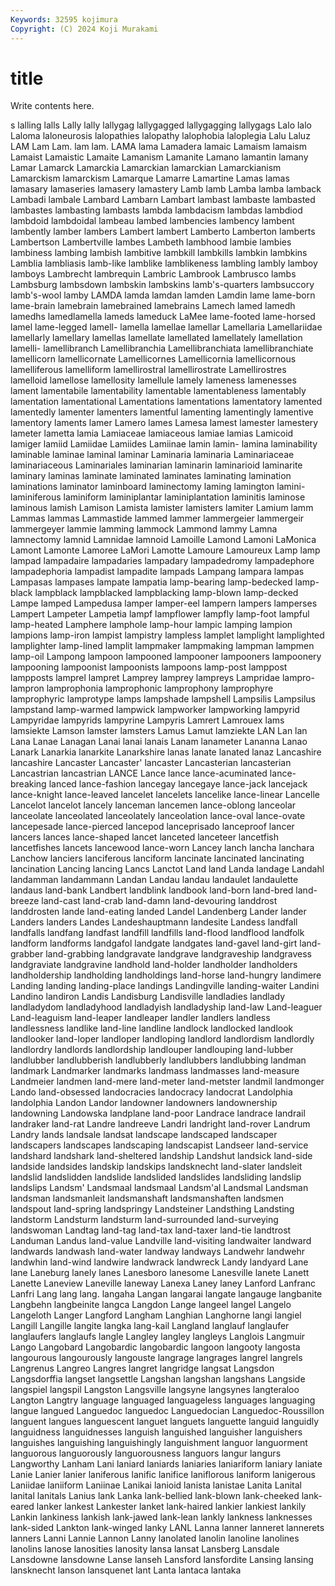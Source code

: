 ```yaml
---
Keywords: 32595 kojimura
Copyright: (C) 2024 Koji Murakami
---
```


# title

Write contents here.



s lalling
lalls Lally lally lallygag lallygagged lallygagging lallygags Lalo lalo Laloma
laloneurosis lalopathies lalopathy lalophobia laloplegia Lalu Laluz LAM Lam Lam.
lam lam. LAMA lama Lamadera lamaic Lamaism lamaism Lamaist Lamaistic
Lamaite Lamanism Lamanite Lamano lamantin lamany Lamar Lamarck Lamarckia Lamarckian
lamarckian Lamarckianism Lamarckism lamarckism Lamarque Lamarre Lamartine Lamas lamas lamasary
lamaseries lamasery lamastery Lamb lamb Lamba lamba lamback Lambadi lambale
Lambard Lambarn Lambart lambast lambaste lambasted lambastes lambasting lambasts lambda
lambdacism lambdas lambdiod lambdoid lambdoidal lambeau lambed lambencies lambency lambent
lambently lamber lambers Lambert lambert Lamberto Lamberton lamberts Lambertson Lambertville
lambes Lambeth lambhood lambie lambies lambiness lambing lambish lambitive lambkill
lambkills lambkin lambkins Lamblia lambliasis lamb-like lamblike lamblikeness lambling lambly
lamboy lamboys Lambrecht lambrequin Lambric Lambrook Lambrusco lambs Lambsburg lambsdown
lambskin lambskins lamb's-quarters lambsuccory lamb's-wool lamby LAMDA lamda lamdan lamden
Lamdin lame lame-born lame-brain lamebrain lamebrained lamebrains Lamech lamed lamedh
lamedhs lamedlamella lameds lameduck LaMee lame-footed lame-horsed lamel lame-legged lamell-
lamella lamellae lamellar Lamellaria Lamellariidae lamellarly lamellary lamellas lamellate lamellated
lamellately lamellation lamelli- lamellibranch Lamellibranchia Lamellibranchiata lamellibranchiate lamellicorn lamellicornate Lamellicornes
Lamellicornia lamellicornous lamelliferous lamelliform lamellirostral lamellirostrate Lamellirostres lamelloid lamellose lamellosity
lamellule lamely lameness lamenesses lament lamentabile lamentability lamentable lamentableness lamentably
lamentation lamentational Lamentations lamentations lamentatory lamented lamentedly lamenter lamenters lamentful
lamenting lamentingly lamentive lamentory laments lamer Lamero lames Lamesa lamest
lamester lamestery lameter lametta lamia Lamiaceae lamiaceous lamiae lamias Lamicoid
lamiger lamiid Lamiidae Lamiides Lamiinae lamin lamin- lamina laminability laminable
laminae laminal laminar Laminaria laminaria Laminariaceae laminariaceous Laminariales laminarian laminarin
laminarioid laminarite laminary laminas laminate laminated laminates laminating lamination laminations
laminator laminboard laminectomy laming lamington lamini- laminiferous laminiform laminiplantar laminiplantation
laminitis laminose laminous lamish Lamison Lamista lamister lamisters lamiter Lamium
lamm Lammas lammas Lammastide lammed lammer lammergeier lammergeir lammergeyer lammie
lamming lammock Lammond lammy Lamna lamnectomy lamnid Lamnidae lamnoid Lamoille
Lamond Lamoni LaMonica Lamont Lamonte Lamoree LaMori Lamotte Lamoure Lamoureux
Lamp lamp lampad lampadaire lampadaries lampadary lampadedromy lampadephore lampadephoria lampadist
lampadite lampads Lampang lampara lampas Lampasas lampases lampate lampatia lamp-bearing
lamp-bedecked lamp-black lampblack lampblacked lampblacking lamp-blown lamp-decked Lampe lamped Lampedusa
lamper lamper-eel lampern lampers lamperses Lampert Lampeter Lampetia lampf lampflower
lampfly lamp-foot lampful lamp-heated Lamphere lamphole lamp-hour lampic lamping lampion
lampions lamp-iron lampist lampistry lampless lamplet lamplight lamplighted lamplighter lamp-lined
lamplit lampmaker lampmaking lampman lampmen lamp-oil Lampong lampoon lampooned lampooner
lampooners lampoonery lampooning lampoonist lampoonists lampoons lamp-post lamppost lampposts lamprel
lampret Lamprey lamprey lampreys Lampridae lampro- lampron lamprophonia lamprophonic lamprophony
lamprophyre lamprophyric lamprotype lamps lampshade lampshell Lampsilis Lampsilus lampstand lamp-warmed
lampwick lampworker lampworking lampyrid Lampyridae lampyrids lampyrine Lampyris Lamrert Lamrouex
lams lamsiekte Lamson lamster lamsters Lamus Lamut lamziekte LAN Lan
lan Lana Lanae Lanagan Lanai lanai lanais Lanam lanameter Lananna
Lanao Lanark Lanarkia lanarkite Lanarkshire lanas lanate lanated lanaz Lancashire
lancashire Lancaster Lancaster' lancaster Lancasterian lancasterian Lancastrian lancastrian LANCE Lance
lance lance-acuminated lance-breaking lanced lance-fashion lancegay lancegaye lance-jack lancejack lance-knight
lance-leaved lancelet lancelets lancelike lance-linear Lancelle Lancelot lancelot lancely lanceman
lancemen lance-oblong lanceolar lanceolate lanceolated lanceolately lanceolation lance-oval lance-ovate lancepesade
lance-pierced lancepod lanceprisado lanceproof lancer lancers lances lance-shaped lancet lanceted
lanceteer lancetfish lancetfishes lancets lancewood lance-worn Lancey lanch lancha lanchara
Lanchow lanciers lanciferous lanciform lancinate lancinated lancinating lancination Lancing lancing
Lancs Lanctot Land land Landa landage Landahl landamman landammann Landan
Landau landau landaulet landaulette landaus land-bank Landbert landblink landbook land-born
land-bred land-breeze land-cast land-crab land-damn land-devouring landdrost landdrosten lande land-eating
landed Landel Landenberg Lander lander Landers landers Landes Landeshauptmann landesite
Landess landfall landfalls landfang landfast landfill landfills land-flood landflood landfolk
landform landforms landgafol landgate landgates land-gavel land-girt land-grabber land-grabbing landgravate
landgrave landgraveship landgravess landgraviate landgravine landhold land-holder landholder landholders landholdership
landholding landholdings land-horse land-hungry landimere Landing landing landing-place landings Landingville
landing-waiter Landini Landino landiron Landis Landisburg Landisville landladies landlady landladydom
landladyhood landladyish landladyship land-law Land-leaguer Land-leaguism land-leaper landleaper landler landlers
landless landlessness landlike land-line landline landlock landlocked landlook landlooker land-loper
landloper landloping landlord landlordism landlordly landlordry landlords landlordship landlouper landlouping
land-lubber landlubber landlubberish landlubberly landlubbers landlubbing landman landmark Landmarker landmarks
landmass landmasses land-measure Landmeier landmen land-mere land-meter land-metster landmil landmonger
Lando land-obsessed landocracies landocracy landocrat Landolphia landolphia Landon Landor landowner
landowners landownership landowning Landowska landplane land-poor Landrace landrace landrail landraker
land-rat Landre landreeve Landri landright land-rover Landrum Landry lands landsale
landsat landscape landscaped landscaper landscapers landscapes landscaping landscapist Landseer land-service
landshard landshark land-sheltered landship Landshut landsick land-side landside landsides landskip
landskips landsknecht land-slater landsleit landslid landslidden landslide landslided landslides landsliding
landslip landslips Landsm' Landsmaal landsmaal Landsm'al Landsmal Landsman landsman landsmanleit
landsmanshaft landsmanshaften landsmen landspout land-spring landspringy Landsteiner Landsthing Landsting landstorm
Landsturm landsturm land-surrounded land-surveying landswoman Landtag land-tag land-tax land-taxer land-tie
landtrost Landuman Landus land-value Landville land-visiting landwaiter landward landwards landwash
land-water landway landways Landwehr landwehr landwhin land-wind landwire landwrack landwreck
Landy landyard Lane lane Laneburg lanely lanes Lanesboro lanesome Lanesville
lanete Lanett Lanette Laneview Laneville laneway Lanexa Laney laney Lanford
Lanfranc Lanfri Lang lang lang. langaha Langan langarai langate langauge
langbanite Langbehn langbeinite langca Langdon Lange langeel langel Langelo Langeloth
Langer Langford Langham Langhian Langhorne langi langiel Langill Langille langite
langka lang-kail Langland langlauf langlaufer langlaufers langlaufs langle Langley langley
langleys Langlois Langmuir Lango Langobard Langobardic langobardic langoon langooty langosta
langourous langourously langouste langrage langrages langrel langrels Langrenus Langreo Langres
langret langridge langsat Langsdon Langsdorffia langset langsettle Langshan langshan langshans
Langside langspiel langspil Langston Langsville langsyne langsynes langteraloo Langton Langtry
language languaged languageless languages languaging langue langued Languedoc languedoc Languedocian
Languedoc-Roussillon languent langues languescent languet languets languette languid languidly languidness
languidnesses languish languished languisher languishers languishes languishing languishingly languishment languor
languorment languorous languorously languorousness languors langur langurs Langworthy Lanham Lani
laniard laniards laniaries laniariform laniary laniate Lanie Lanier lanier laniferous
lanific lanifice laniflorous laniform lanigerous Laniidae laniiform Laniinae Lanikai lanioid
lanista lanistae Lanita Lanital lanital lanitals Lanius lank Lanka lank-bellied
lank-blown lank-cheeked lank-eared lanker lankest Lankester lanket lank-haired lankier lankiest
lankily Lankin lankiness lankish lank-jawed lank-lean lankly lankness lanknesses lank-sided
Lankton lank-winged lanky LANL Lanna lanner lanneret lannerets lanners Lanni
Lannie Lannon Lanny lanolated lanolin lanoline lanolines lanolins lanose lanosities
lanosity lansa lansat Lansberg Lansdale Lansdowne lansdowne Lanse lanseh Lansford
lansfordite Lansing lansing lansknecht lanson lansquenet lant Lanta lantaca lantaka
